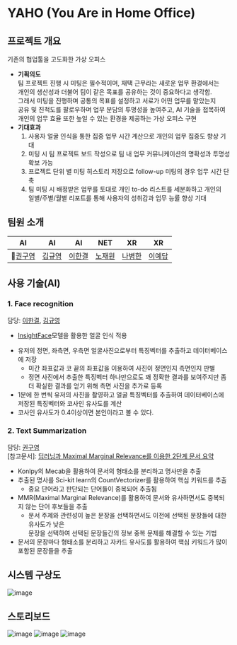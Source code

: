 # YAHO (You Are in Home Office)
## 프로젝트 개요
기존의 협업툴을 고도화한 가상 오피스
* __기획의도__  
팀 프로젝트 진행 시 미팅은 필수적이며, 재택 근무라는 새로운 업무 환경에서는  
개인의 생산성과 더불어 팀이 같은 목표를 공유하는 것이 중요하다고 생각함.  
그래서 미팅을 진행하며 공통의 목표를 설정하고 서로가 어떤 업무를 맡았는지  
공유 및 진척도를 팔로우하며 업무 분담의 투명성을 높여주고, AI 기술을 접목하여  
개인의 업무 효율 또한 높일 수 있는 환경을 제공하는 가상 오피스 구현  
* __기대효과__  
  1. 사용자 얼굴 인식을 통한 집중 업무 시간 계산으로 개인의 업무 집중도 향상 기대
  2. 미팅 시 팀 프로젝트 보드 작성으로 팀 내 업무 커뮤니케이션의 명확성과 투명성 확보 가능
  3. 프로젝트 단위 별 미팅 히스토리 저장으로 follow-up 미팅의 경우 업무 시간 단축
  4. 팀 미팅 시 배정받은 업무를 토대로 개인 to-do 리스트를 세분화하고 개인의  
일별/주별/월별 리포트를 통해 사용자의 성취감과 업무 능률 향상 기대  
## 팀원 소개  
|AI|AI|AI|NET|XR|XR|
| :---: | :---: | :---: | :---: | :---: | :---: |
|👑[권구영](https://github.com/kgy94329)|[김규영](https://github.com/qyeongkim)|[이한결](https://github.com/AIHanGyeol)|[노재원](https://github.com/NJWonE)|[나병한](https://github.com/svcbn)|[이예담](https://github.com/yelee12)|
## 사용 기술(AI)
### 1. Face recognition
담당: [이한결](https://github.com/AIHanGyeol), [김규영](https://github.com/qyeongkim)  

* [InsightFace](https://github.com/deepinsight/insightface)모델을 활용한 얼굴 인식 적용  
- 유저의 정면, 좌측면, 우측면 얼굴사진으로부터 특징벡터를 추출하고 데이터베이스에 저장
    - 미간 좌표값과 코 끝의 좌표값을 이용하여 사진이 정면인지 측면인지 판별
    - 정면 사진에서 추출한 특징벡터 하나만으로도 꽤 정확한 결과를 보여주지만 좀 더 확실한 결과를 얻기 위해 측면 사진을 추가로 등록
- 1분에 한 번씩 유저의 사진을 촬영하고 얼굴 특징벡터를 추출하여 데이터베이스에 저장된 특징벡터와 코사인 유사도를 계산
- 코사인 유사도가 0.4이상이면 본인이라고 볼 수 있다.
### 2. Text Summarization
담당: [권구영](https://github.com/kgy94329)  
[참고문서]: [딥러닝과 Maximal Marginal Relevance를 이용한 2단계 문서 요약](http://koreascience.or.kr/article/CFKO201930060772845.pdf)
* Konlpy의 Mecab을 활용하여 문서의 형태소를 분리하고 명사만을 추출
* 추출된 명사를 Sci-kit learn의 CountVectorizer를 활용하여 핵심 키워드를 추출
  * 중요 단어라고 판단되는 단어들이 중복되어 추출됨
* MMR(Maximal Marginal Relevance)를 활용하여 문서와 유사하면서도 중복되지 않는 단어 후보들을 추출
  * 문서 주제와 관련성이 높은 문장을 선택하면서도 이전에 선택된 문장들에 대한 유사도가 낮은  
  문장을 선택하여 선택된 문장들간의 정보 중복 문제를 해결할 수 있는 기법
* 문서의 문장마다 형태소를 분리하고 자카드 유사도를 활용하여 핵심 키워드가 많이 포함된 문장들을 추출
## 시스템 구상도
![image](https://user-images.githubusercontent.com/58832219/205869539-147768c2-52e8-4c46-aa4f-e0c5852d8da0.png)
## 스토리보드
![image](https://user-images.githubusercontent.com/58832219/205870123-1e98cd2c-83d4-4ffa-92b2-7f0167593cbe.png)
![image](https://user-images.githubusercontent.com/58832219/205870287-84893f54-c897-49ce-aac2-6a2575ac28d0.png)
![image](https://user-images.githubusercontent.com/58832219/205870415-3c318784-b8b9-481a-98d7-45c82f88a4c5.png)

